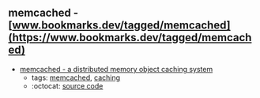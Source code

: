memcached - [www.bookmarks.dev/tagged/memcached](https://www.bookmarks.dev/tagged/memcached)
---
* [memcached - a distributed memory object caching system](http://memcached.org/)
    * tags: [memcached](../tagged/memcached.md), [caching](../tagged/caching.md)
    * :octocat: [source code](https://github.com/memcached/memcached)
